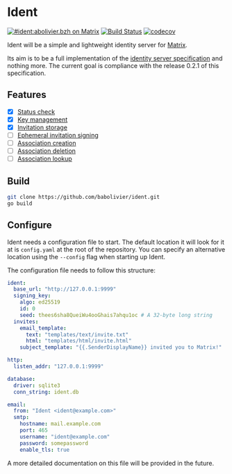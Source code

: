 # Ident

[![#ident:abolivier.bzh on Matrix](https://img.shields.io/matrix/ident:matrix.org.svg?logo=matrix&label=%23ident:abolivier.bzh)](https://matrix.to/#/#ident:abolivier.bzh) [![Build Status](https://travis-ci.org/babolivier/ident.svg?branch=master)](https://travis-ci.org/babolivier/ident) [![codecov](https://codecov.io/gh/babolivier/ident/branch/master/graph/badge.svg)](https://codecov.io/gh/babolivier/ident) 

Ident will be a simple and lightweight identity server for [Matrix](https://matrix.org).

Its aim is to be a full implementation of the [identity server specification](https://matrix.org/docs/spec/identity_service/r0.2.1) and nothing more. The current goal is compliance with the release 0.2.1 of this specification.

## Features

* [x] [Status check](https://matrix.org/docs/spec/identity_service/r0.2.1#status-check)
* [x] [Key management](https://matrix.org/docs/spec/identity_service/r0.2.1#key-management)
* [x] [Invitation storage](https://matrix.org/docs/spec/identity_service/r0.2.1#invitation-storage)
* [ ] [Ephemeral invitation signing](https://matrix.org/docs/spec/identity_service/r0.2.1#ephemeral-invitation-signing)
* [ ] [Association creation](https://matrix.org/docs/spec/identity_service/r0.2.1#establishing-associations)
* [ ] [Association deletion](https://matrix.org/docs/spec/identity_service/r0.2.1#post-matrix-identity-api-v1-3pid-unbind)
* [ ] [Association lookup](https://matrix.org/docs/spec/identity_service/r0.2.1#association-lookup)

## Build

```bash
git clone https://github.com/babolivier/ident.git
go build
```

## Configure

Ident needs a configuration file to start. The default location it will look for it at is `config.yaml` at the root of the repository. You can specify an alternative location using the `--config` flag when starting up Ident.

The configuration file needs to follow this structure:

```yaml
ident:
  base_url: "http://127.0.0.1:9999"
  signing_key:
    algo: ed25519
    id: 0
    seed: thees6sha8QueiWu4ooGhais7ahqu1oc # A 32-byte long string
  invites:
    email_template:
      text: "templates/text/invite.txt"
      html: "templates/html/invite.html"
    subject_template: "{{.SenderDisplayName}} invited you to Matrix!"

http:
  listen_addr: "127.0.0.1:9999"

database:
  driver: sqlite3
  conn_string: ident.db

email:
  from: "Ident <ident@example.com>"
  smtp:
    hostname: mail.example.com
    port: 465
    username: "ident@example.com"
    password: somepassword
    enable_tls: true
```

A more detailed documentation on this file will be provided in the future.